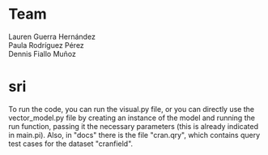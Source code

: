 # Team

Lauren Guerra Hernández \
Paula Rodríguez Pérez \
Dennis Fiallo Muñoz

# sri
 
To run the code, you can run the visual.py file, or you can directly use the vector_model.py file by creating an instance of the model and running the run function, passing it the necessary parameters (this is already indicated in main.pi). Also, in "docs" there is the file "cran.qry", which contains query test cases for the dataset "cranfield".
